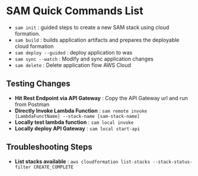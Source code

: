 # SAM Quick Commands List
- `sam init` : guided steps to create a new SAM stack using cloud formation.
- `sam build` : builds application artifacts and prepares the deployable cloud formation
- `sam deploy --guided` : deploy application to was
- `sam sync --watch` : Modify and sync application changes
- `sam delete` : Delete application flow AWS Cloud


## Testing Changes
- **Hit Rest Endpoint via API Gateway** : Copy the API Gateway url and run from Postman
- **Directly Invoke Lambda Function** : `sam remote invoke [LambdaFunctName] --stack-name [sam-stack-name]`
- **Locally test lambda function** : `sam local invoke`
- **Locally deploy API Gateway** : `sam local start-api`

## Troubleshooting Steps
- **List stacks available** : `aws cloudformation list-stacks --stack-status-filter CREATE_COMPLETE`
